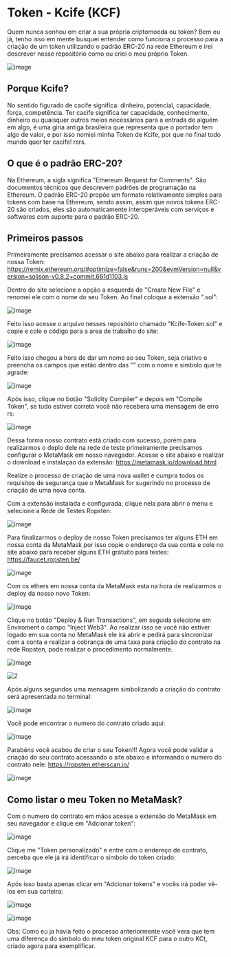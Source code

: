 # Token - Kcife (KCF)
Quem nunca sonhou em criar a sua própria criptomoeda ou token?
Bem eu já, tenho isso em mente busquei entender como funciona o processo para a criação de um token utilizando o padrão ERC-20 na rede Ethereum e irei descrever nesse repositório como eu criei o meu próprio Token.

![image](https://user-images.githubusercontent.com/40063504/116113287-bd835600-a68e-11eb-8677-9bb6b5789e68.png)


## Porque Kcife?
No sentido figurado de cacife significa: dinheiro, potencial, capacidade, força, competência.
Ter cacife significa ter capacidade, conhecimento, dinheiro ou quaisquer outros meios necessários para a entrada de alguém em algo, é uma giria antiga brasileira que representa que o portador tem algo de valor, e por isso nomiei minha Token de Kcife, por que no final todo mundo quer ter cacife! rsrs.

## O que é o padrão ERC-20?
Na Ethereum, a sigla significa "Ethereum Request for Comments". São documentos técnicos que descrevem padrões de programação na Ethereum. O padrão ERC-20 propõe um formato relativamente simples para tokens com base na Ethereum, sendo assim, assim que novos tokens ERC-20 são criados, eles são automaticamente interoperáveis com serviços e softwares com suporte para o padrão ERC-20.

## Primeiros passos
Primeiramente precisamos acessar o site abaixo para realizar a criação de nossa Token:
https://remix.ethereum.org/#optimize=false&runs=200&evmVersion=null&version=soljson-v0.8.2+commit.661d1103.js

Dentro do site selecione a opção a esquerda de "Create New File" e renomei ele com o nome do seu Token. Ao final coloque a extensão ".sol":

![image](https://user-images.githubusercontent.com/40063504/116105941-2ca97c00-a688-11eb-92d2-a5c3ca13b1ad.png)

Feito isso acesse o arquivo nesses repositório chamado "Kcife-Token.sol" e copie e cole o código para a area de trabalho do site:

![image](https://user-images.githubusercontent.com/40063504/116106457-7db97000-a688-11eb-9f79-8d81745ae2ab.png)

Feito isso chegou a hora de dar um nome ao seu Token, seja criativo e preencha os campos que estão dentro das "" com o nome e simbolo que te agrade:

![image](https://user-images.githubusercontent.com/40063504/116106646-b0636880-a688-11eb-86c7-c96ad41cdac9.png)

Após isso, clique no botão "Solidity Compiler" e depois em "Compile Token", se tudo estiver correto você não recebera uma mensagem de erro rs:

![image](https://user-images.githubusercontent.com/40063504/116106872-ddb01680-a688-11eb-983c-7916112ee98a.png)

Dessa forma nosso contrato está criado com sucesso, porém para realizarmos o deplo dele na rede de teste primeiramente precisamos configurar o MetaMask em nosso navegador.
Acesse o site abaixo e realizar o download e instalaçao da extensão:
https://metamask.io/download.html

Realize o processo de criação de uma nova wallet e cumpra todos os requisitos de segurança que o MetaMask for sugerindo no processo de criação de uma nova conta.

Com a extensão instalada e configurada, clique nela para abrir o menu e selecione a Rede de Testes Ropsten:

![image](https://user-images.githubusercontent.com/40063504/116107572-88c0d000-a689-11eb-8922-4b16b7e76f69.png)

Para finalizarmos o deploy de nosso Token precisamos ter alguns ETH em nossa conta da MetaMask por isso copie o endereço da sua conta e cole no site abaixo para receber alguns ETH gratuito para testes:
https://faucet.ropsten.be/

![image](https://user-images.githubusercontent.com/40063504/116107921-d2a9b600-a689-11eb-941b-b23df24feb00.png)

Com os ethers em nossa conta da MetaMask esta na hora de realizarmos o deploy da nosso novo Token:

![image](https://user-images.githubusercontent.com/40063504/116109537-439d9d80-a68b-11eb-9804-005a228a0153.png)

Clique no botão "Deploy & Run Transactions", em seguida selecione em Enviroment o campo "Inject Web3". Ao realizar isso se você não estiver logado em sua conta no MetaMask ele irá abrir e pedirá para sincronizar com a conta e realizar a cobrança de uma taxa para criação do contrato na rede Ropsten, pode realizar o procedimento normalmente.

![image](https://user-images.githubusercontent.com/40063504/116110321-f79f2880-a68b-11eb-9b08-3cbf3560e673.png)

![2](https://user-images.githubusercontent.com/40063504/116110591-3a610080-a68c-11eb-97ca-7568aaec0101.PNG)

Após alguns segundos uma mensagem simbolizando a criação do contrato será apresentada no terminal:

![image](https://user-images.githubusercontent.com/40063504/116110766-5cf31980-a68c-11eb-9a29-12c328d60375.png)

Você pode encontrar o numero do contrato criado aqui:

![image](https://user-images.githubusercontent.com/40063504/116111008-9af03d80-a68c-11eb-99ee-56b75abb39c6.png)


Parabéns você acabou de criar o seu Token!!!
Agora você pode validar a criação do seu contrato acessando o site abaixo e informando o numero do contrato nele:
https://ropsten.etherscan.io/

![image](https://user-images.githubusercontent.com/40063504/116111677-40a3ac80-a68d-11eb-8d5b-140cdaef07de.png)


## Como listar o meu Token no MetaMask?
Com o numero do contrato em mãos acesse a extensão do MetaMask em seu navegador e clique em "Adcionar token":

![image](https://user-images.githubusercontent.com/40063504/116111884-6df05a80-a68d-11eb-96f9-868ab3bb3fe4.png)

Clique me "Token personalizado" e entre com o endereço de contrato, perceba que ele já irá identificar o simbolo do token criado:

![image](https://user-images.githubusercontent.com/40063504/116112042-924c3700-a68d-11eb-9d56-bf195b272eb7.png)

Após isso basta apenas clicar em "Adcionar tokens" e vocês irá poder vê-los em sua carteira:

![image](https://user-images.githubusercontent.com/40063504/116112140-ac861500-a68d-11eb-9d67-2ddcfc4f8111.png)

![image](https://user-images.githubusercontent.com/40063504/116112450-f242dd80-a68d-11eb-8f50-945018b35fdf.png)


Obs: Como eu ja havia feito o processo anteriormente você vera que tem uma diferença do simbolo do meu token original KCF para o outro KCt, criado agora para exemplificar.





